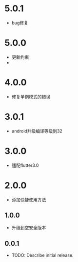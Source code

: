 # 5.0.1

* bug修复

# 5.0.0

* 更新约束
* 

# 4.0.0

* 修复单例模式的错误

# 3.0.1
* android升级编译等级到32

# 3.0.0

* 适配flutter3.0

# 2.0.0

* 添加快捷使用方法

## 1.0.0

* 升级到空安全版本

## 0.0.1

* TODO: Describe initial release.
